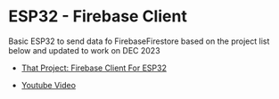 # ESP32 - Firebase Client

Basic ESP32 to send data fo FirebaseFirestore based on the project list below and updated to work on DEC 2023
- [That Project: Firebase Client For ESP32](https://github.com/0015/ThatProject/tree/master/FIREBASE/Cloud_Firestore_Application/2_Firebase_Client)

- [Youtube Video](https://youtu.be/KiF9uGFkA_o?si=jeNFBJ2B-AciVK39)
